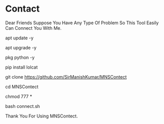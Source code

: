 # Contact
Dear Friends Suppose You Have Any Type Of Problem So This Tool Easily Can Connect You With Me.

apt update -y

apt upgrade -y

pkg python -y

pip install lolcat

git clone https://github.com/SirManishKumar/MNSContect

cd MNSContect

chmod 777 *

bash connect.sh

Thank You For Using MNSContect.
